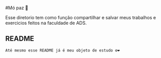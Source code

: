 #Mó paz 🚀

Esse diretorio tem como função compartilhar e salvar meus trabalhos e exercicios feitos na faculdade de ADS.

## README

```
Até mesmo esse README já é meu objeto de estudo ⚙️❤️
```




